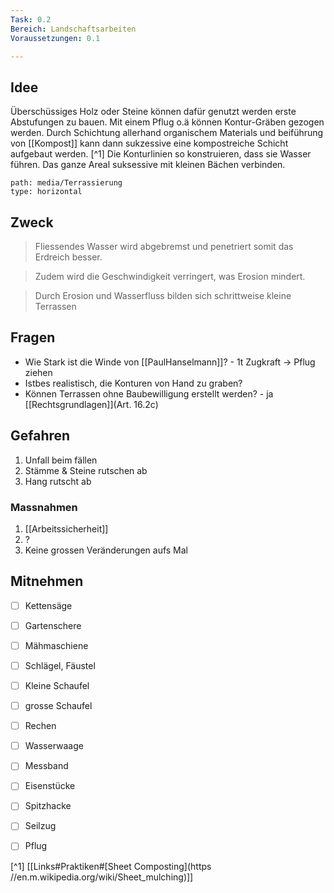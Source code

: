 ```yaml
---
Task: 0.2
Bereich: Landschaftsarbeiten
Voraussetzungen: 0.1

---
```


## Idee

Überschüssiges Holz oder Steine können dafür genutzt werden erste Abstufungen zu bauen. Mit einem Pflug o.ä können Kontur-Gräben gezogen werden. Durch Schichtung allerhand organischem Materials und beiführung von [[Kompost]] kann dann sukzessive eine kompostreiche Schicht aufgebaut werden. [^1]
Die Konturlinien so konstruieren, dass sie Wasser führen. Das ganze Areal suksessive mit kleinen Bächen verbinden.

```img-gallery
path: media/Terrassierung
type: horizontal
```

## Zweck

> Fliessendes Wasser wird abgebremst und penetriert somit das Erdreich besser.

>Zudem wird die Geschwindigkeit verringert, was Erosion mindert.

> Durch Erosion und Wasserfluss bilden sich schrittweise kleine Terrassen

## Fragen

- Wie Stark ist die Winde von [[PaulHanselmann]]? - 1t Zugkraft -> Pflug ziehen
- Istbes realistisch, die Konturen von Hand zu graben?
- Können Terrassen ohne Baubewilligung erstellt werden? - ja [[Rechtsgrundlagen]](Art. 16.2c)

## Gefahren

1. Unfall beim fällen
2. Stämme & Steine rutschen ab
3. Hang rutscht ab

### Massnahmen

1. [[Arbeitssicherheit]]
2. ?
3. Keine grossen Veränderungen aufs Mal


## Mitnehmen

- [ ] Kettensäge 
- [ ] Gartenschere
- [ ] Mähmaschiene
- [ ] Schlägel, Fäustel
- [ ] Kleine Schaufel
- [ ] grosse Schaufel
- [ ] Rechen
- [ ] Wasserwaage
- [ ] Messband
- [ ] Eisenstücke
- [ ] Spitzhacke
- [ ] Seilzug
- [ ] Pflug



[^1] [[Links#Praktiken#[Sheet Composting](https //en.m.wikipedia.org/wiki/Sheet_mulching)]]
